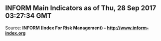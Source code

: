 ## INFORM Main Indicators as of Thu, 28 Sep 2017 03:27:34 GMT

Source: **INFORM (Index For Risk Management) - http://www.inform-index.org**